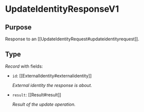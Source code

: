 # UpdateIdentityResponseV1


## Purpose


<!-- --8<-- [start:purpose] -->
Response to an [[UpdateIdentityRequest#updateidentityrequest]].
<!-- --8<-- [end:purpose] -->

## Type


<!-- --8<-- [start:type] -->
<div class="type" markdown>


*Record* with fields:

- `id`: [[ExternalIdentity#externalidentity]]

  *External identity the response is about.*

- `result`: [[Result#result]]

  *Result of the update operation.*

</div>
<!-- --8<-- [end:type] -->
